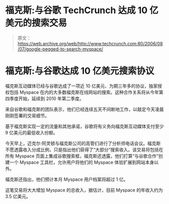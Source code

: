 # 福克斯:与谷歌 TechCrunch 达成 10 亿美元的搜索交易

> 原文：<https://web.archive.org/web/http://www.techcrunch.com:80/2006/08/07/google-pegged-to-search-myspace/>

# 福克斯:与谷歌达成 10 亿美元搜索协议

福克斯互动媒体已经与谷歌达成了一项近 10 亿美元、为期三年多的协议，独家授权包括 Myspace 在内的大多数福克斯在线网站的搜索。这种合作关系将从今年第四季度开始，延续到 2010 年第二季度。

来自谷歌和福克斯的团队表示，他们已经连续五天不间断地工作，以敲定今天凌晨刚刚签署的交易细节。

基于福克斯实现一定的流量和其他承诺，谷歌将有义务向福克斯互动媒体支付至少 9 亿美元的最低收入份额。

今天早上，迈克尔·阿灵顿与福克斯公司的高管们进行了分析师电话会议。福克斯不愿透露收入分成比例，只是指出他们获得了“大部分”搜索收入。该交易将包括在所有 Myspace 页面上集成谷歌搜索框，福克斯还透露，他们打算“与谷歌合作”创建一个 Myspace 工具栏，允许用户将他们的 Myspace 体验扩展到网站本身以外。

福克斯还指出，他们预计本月 Myspace 用户档案将超过 1 亿。

这笔交易将大大增加 Myspace 的总收入，据估计，目前 Myspace 的年收入约为 3.5 亿美元。